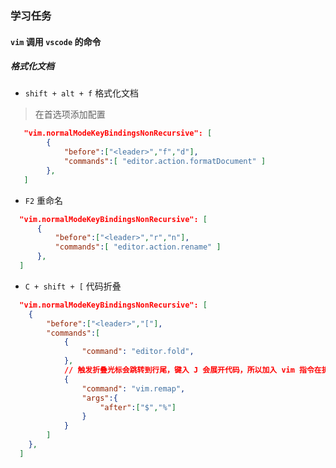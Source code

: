 ### 学习任务

#### `vim` 调用 `vscode` 的命令

##### 格式化文档

- `shift + alt + f` 格式化文档

> 在首选项添加配置

```json
   "vim.normalModeKeyBindingsNonRecursive": [
        {
            "before":["<leader>","f","d"],
            "commands":[ "editor.action.formatDocument" ]
        },
   ]
```

- `F2` 重命名

```json
  "vim.normalModeKeyBindingsNonRecursive": [
      {
          "before":["<leader>","r","n"],
          "commands":[ "editor.action.rename" ]
      },
  ]
```

- `C + shift + [` 代码折叠

```json
  "vim.normalModeKeyBindingsNonRecursive": [
    {
        "before":["<leader>","["],
        "commands":[ 
            {
                "command": "editor.fold",
            },
            // 触发折叠光标会跳转到行尾，键入 J 会展开代码，所以加入 vim 指令在折叠后光标跳转到下一行
            {
                "command": "vim.remap",
                "args":{
                    "after":["$","%"]
                }
            }
        ]
    },
  ]
```

